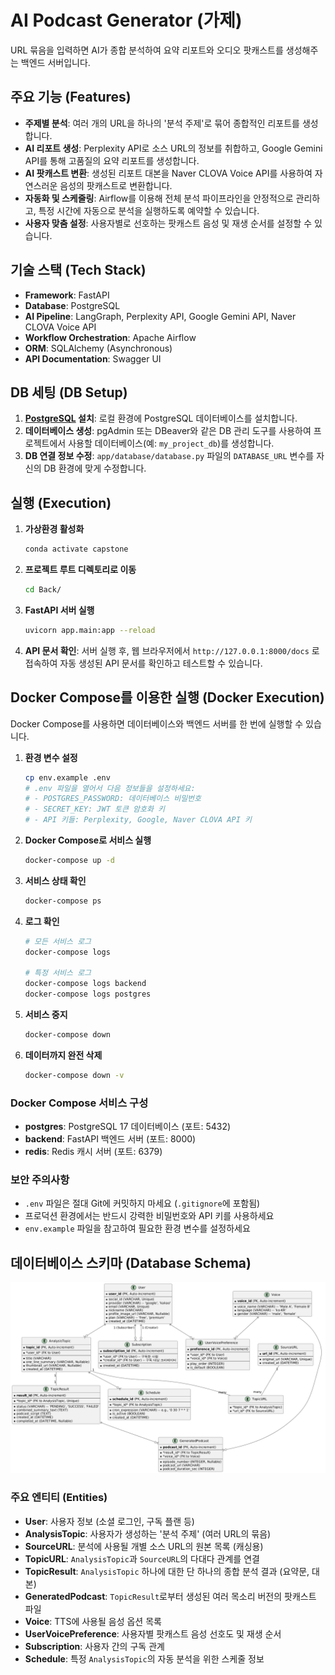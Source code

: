 # AI Podcast Generator (가제)

URL 묶음을 입력하면 AI가 종합 분석하여 요약 리포트와 오디오 팟캐스트를 생성해주는 백엔드 서버입니다.

## 주요 기능 (Features)
- **주제별 분석**: 여러 개의 URL을 하나의 '분석 주제'로 묶어 종합적인 리포트를 생성합니다.
- **AI 리포트 생성**: Perplexity API로 소스 URL의 정보를 취합하고, Google Gemini API를 통해 고품질의 요약 리포트를 생성합니다.
- **AI 팟캐스트 변환**: 생성된 리포트 대본을 Naver CLOVA Voice API를 사용하여 자연스러운 음성의 팟캐스트로 변환합니다.
- **자동화 및 스케줄링**: Airflow를 이용해 전체 분석 파이프라인을 안정적으로 관리하고, 특정 시간에 자동으로 분석을 실행하도록 예약할 수 있습니다.
- **사용자 맞춤 설정**: 사용자별로 선호하는 팟캐스트 음성 및 재생 순서를 설정할 수 있습니다.

## 기술 스택 (Tech Stack)
- **Framework**: FastAPI
- **Database**: PostgreSQL
- **AI Pipeline**: LangGraph, Perplexity API, Google Gemini API, Naver CLOVA Voice API
- **Workflow Orchestration**: Apache Airflow
- **ORM**: SQLAlchemy (Asynchronous)
- **API Documentation**: Swagger UI

## DB 세팅 (DB Setup)
1.  **[PostgreSQL](https://www.postgresql.org/download/) 설치**: 로컬 환경에 PostgreSQL 데이터베이스를 설치합니다.
2.  **데이터베이스 생성**: pgAdmin 또는 DBeaver와 같은 DB 관리 도구를 사용하여 프로젝트에서 사용할 데이터베이스(예: `my_project_db`)를 생성합니다.
3.  **DB 연결 정보 수정**: `app/database/database.py` 파일의 `DATABASE_URL` 변수를 자신의 DB 환경에 맞게 수정합니다.

## 실행 (Execution)

1.  **가상환경 활성화**
    ```bash
    conda activate capstone
    ```

2.  **프로젝트 루트 디렉토리로 이동**
    ```bash
    cd Back/
    ```

3.  **FastAPI 서버 실행**
    ```bash
    uvicorn app.main:app --reload
    ```
4.  **API 문서 확인**: 서버 실행 후, 웹 브라우저에서 `http://127.0.0.1:8000/docs` 로 접속하여 자동 생성된 API 문서를 확인하고 테스트할 수 있습니다.

## Docker Compose를 이용한 실행 (Docker Execution)

Docker Compose를 사용하면 데이터베이스와 백엔드 서버를 한 번에 실행할 수 있습니다.

1.  **환경 변수 설정**
    ```bash
    cp env.example .env
    # .env 파일을 열어서 다음 정보들을 설정하세요:
    # - POSTGRES_PASSWORD: 데이터베이스 비밀번호
    # - SECRET_KEY: JWT 토큰 암호화 키
    # - API 키들: Perplexity, Google, Naver CLOVA API 키
    ```

2.  **Docker Compose로 서비스 실행**
    ```bash
    docker-compose up -d
    ```

3.  **서비스 상태 확인**
    ```bash
    docker-compose ps
    ```

4.  **로그 확인**
    ```bash
    # 모든 서비스 로그
    docker-compose logs
    
    # 특정 서비스 로그
    docker-compose logs backend
    docker-compose logs postgres
    ```

5.  **서비스 중지**
    ```bash
    docker-compose down
    ```

6.  **데이터까지 완전 삭제**
    ```bash
    docker-compose down -v
    ```

### Docker Compose 서비스 구성
- **postgres**: PostgreSQL 17 데이터베이스 (포트: 5432)
- **backend**: FastAPI 백엔드 서버 (포트: 8000)
- **redis**: Redis 캐시 서버 (포트: 6379)

### 보안 주의사항
- `.env` 파일은 절대 Git에 커밋하지 마세요 (`.gitignore`에 포함됨)
- 프로덕션 환경에서는 반드시 강력한 비밀번호와 API 키를 사용하세요
- `env.example` 파일을 참고하여 필요한 환경 변수를 설정하세요

## 데이터베이스 스키마 (Database Schema)

![데이터베이스 스키마](../img/database.png)

### 주요 엔티티 (Entities)
- **User**: 사용자 정보 (소셜 로그인, 구독 플랜 등)
- **AnalysisTopic**: 사용자가 생성하는 '분석 주제' (여러 URL의 묶음)
- **SourceURL**: 분석에 사용될 개별 소스 URL의 원본 목록 (캐싱용)
- **TopicURL**: `AnalysisTopic`과 `SourceURL`의 다대다 관계를 연결
- **TopicResult**: `AnalysisTopic` 하나에 대한 단 하나의 종합 분석 결과 (요약문, 대본)
- **GeneratedPodcast**: `TopicResult`로부터 생성된 여러 목소리 버전의 팟캐스트 파일
- **Voice**: TTS에 사용될 음성 옵션 목록
- **UserVoicePreference**: 사용자별 팟캐스트 음성 선호도 및 재생 순서
- **Subscription**: 사용자 간의 구독 관계
- **Schedule**: 특정 `AnalysisTopic`의 자동 분석을 위한 스케줄 정보